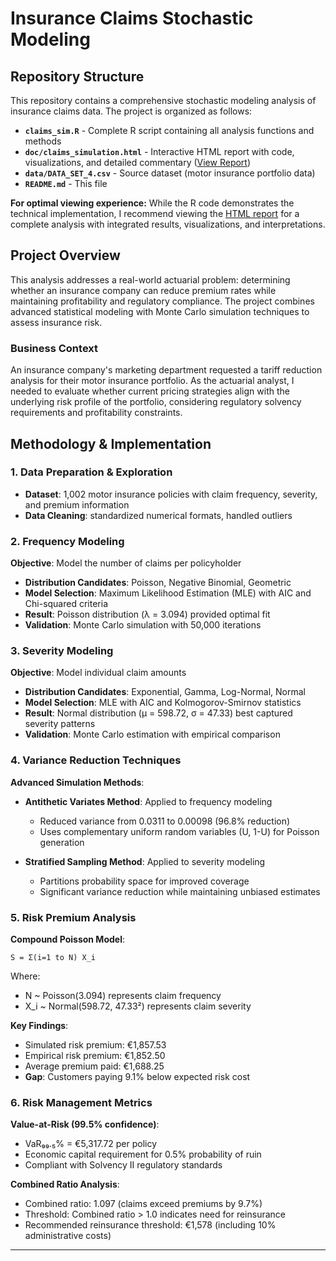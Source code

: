 # Insurance Claims Stochastic Modeling

## Repository Structure

This repository contains a comprehensive stochastic modeling analysis of insurance claims data. The project is organized as follows:

- **`claims_sim.R`** - Complete R script containing all analysis functions and methods
- **`doc/claims_simulation.html`** - Interactive HTML report with code, visualizations, and detailed commentary ([View Report](https://cesco2002.github.io/Insurance-Claims-Simulation/claims_simulation.html))
- **`data/DATA_SET_4.csv`** - Source dataset (motor insurance portfolio data)
- **`README.md`** - This file

**For optimal viewing experience:** While the R code demonstrates the technical implementation, I recommend viewing the [HTML report](https://cesco2002.github.io/Insurance-Claims-Simulation/claims_simulation.html) for a complete analysis with integrated results, visualizations, and interpretations.

## Project Overview

This analysis addresses a real-world actuarial problem: determining whether an insurance company can reduce premium rates while maintaining profitability and regulatory compliance. The project combines advanced statistical modeling with Monte Carlo simulation techniques to assess insurance risk.

### Business Context

An insurance company's marketing department requested a tariff reduction analysis for their motor insurance portfolio. As the actuarial analyst, I needed to evaluate whether current pricing strategies align with the underlying risk profile of the portfolio, considering regulatory solvency requirements and profitability constraints.

## Methodology & Implementation

### 1. Data Preparation & Exploration
- **Dataset**: 1,002 motor insurance policies with claim frequency, severity, and premium information
- **Data Cleaning**: standardized numerical formats, handled outliers

### 2. Frequency Modeling
**Objective**: Model the number of claims per policyholder

- **Distribution Candidates**: Poisson, Negative Binomial, Geometric
- **Model Selection**: Maximum Likelihood Estimation (MLE) with AIC and Chi-squared criteria
- **Result**: Poisson distribution (λ = 3.094) provided optimal fit
- **Validation**: Monte Carlo simulation with 50,000 iterations

### 3. Severity Modeling  
**Objective**: Model individual claim amounts

- **Distribution Candidates**: Exponential, Gamma, Log-Normal, Normal
- **Model Selection**: MLE with AIC and Kolmogorov-Smirnov statistics
- **Result**: Normal distribution (μ = 598.72, σ = 47.33) best captured severity patterns
- **Validation**: Monte Carlo estimation with empirical comparison

### 4. Variance Reduction Techniques
**Advanced Simulation Methods**:

- **Antithetic Variates Method**: Applied to frequency modeling
  - Reduced variance from 0.0311 to 0.00098 (96.8% reduction)
  - Uses complementary uniform random variables (U, 1-U) for Poisson generation

- **Stratified Sampling Method**: Applied to severity modeling  
  - Partitions probability space for improved coverage
  - Significant variance reduction while maintaining unbiased estimates

### 5. Risk Premium Analysis
**Compound Poisson Model**: 
```
S = Σ(i=1 to N) X_i
```
Where:
- N ~ Poisson(3.094) represents claim frequency
- X_i ~ Normal(598.72, 47.33²) represents claim severity

**Key Findings**:
- Simulated risk premium: €1,857.53
- Empirical risk premium: €1,852.50  
- Average premium paid: €1,688.25
- **Gap**: Customers paying 9.1% below expected risk cost

### 6. Risk Management Metrics

**Value-at-Risk (99.5% confidence)**:
- VaR₉₉.₅% = €5,317.72 per policy
- Economic capital requirement for 0.5% probability of ruin
- Compliant with Solvency II regulatory standards

**Combined Ratio Analysis**:
- Combined ratio: 1.097 (claims exceed premiums by 9.7%)
- Threshold: Combined ratio > 1.0 indicates need for reinsurance
- Recommended reinsurance threshold: €1,578 (including 10% administrative costs)


---
